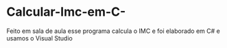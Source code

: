 # Calcular-Imc-em-C-
Feito em sala de aula 
esse programa calcula o IMC e foi elaborado em C#
e usamos o Visual Studio 
